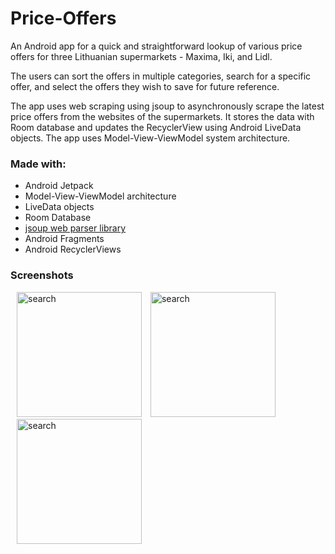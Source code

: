 # Price-Offers

An Android app for a quick and straightforward lookup of various price offers for three Lithuanian supermarkets - Maxima, Iki, and Lidl.

The users can sort the offers in multiple categories, search for a specific offer, and select the offers they wish to save for future reference.

The app uses web scraping using jsoup to asynchronously scrape the latest price offers from the websites of the supermarkets. It stores the data with Room database and updates the RecyclerView using Android LiveData objects. The app uses Model-View-ViewModel system architecture.


### Made with:
* Android Jetpack
* Model-View-ViewModel architecture
* LiveData objects
* Room Database
* [jsoup web parser library](https://jsoup.org/)
* Android Fragments
* Android RecyclerViews

### Screenshots

  <p align="left">
    <img src="../screenshots/basic.png" alt="search" width="200" style="padding-left: 10px"/>
    <img src="../screenshots/search.png" alt="search" width="200" style="padding-left: 10px"/>
    <img src="../screenshots/cart.png" alt="search" width="200" style="padding-left: 10px"/>
  </p>

